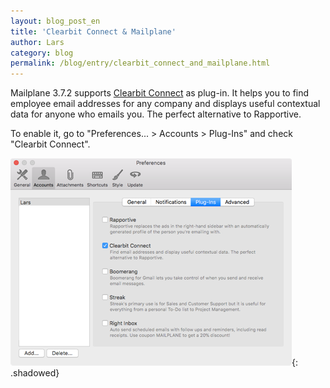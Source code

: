 ```yaml
---
layout: blog_post_en
title: 'Clearbit Connect & Mailplane'
author: Lars
category: blog
permalink: /blog/entry/clearbit_connect_and_mailplane.html
---
```


Mailplane 3.7.2 supports <a href="https://connect.clearbit.com/">Clearbit Connect</a> as plug-in. It helps you to find employee email addresses for any company and displays useful contextual data for anyone who emails you. The perfect alternative to Rapportive.

To enable it, go to "Preferences... > Accounts > Plug-Ins" and check "Clearbit Connect".

![Preferences... > General](/assets/blog/2018-01-21-clearbit_connect_and_mailplane/preferences_accounts.png){: .shadowed}
